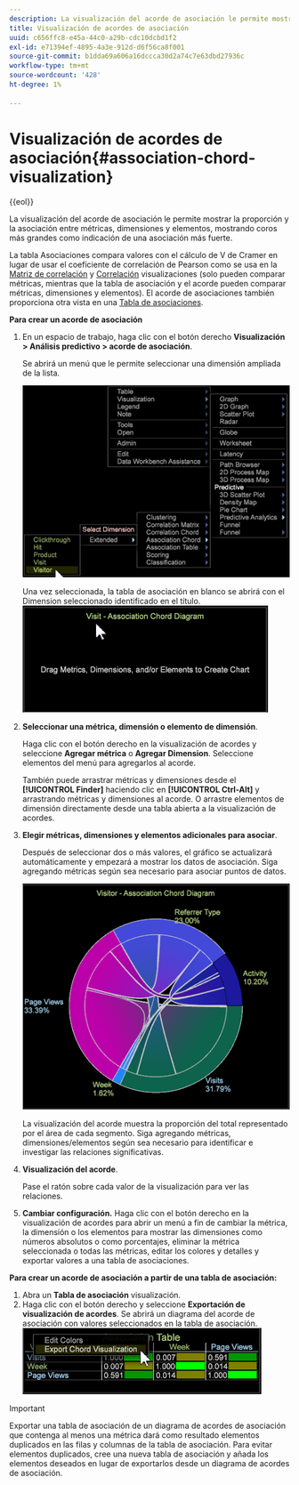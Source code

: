 ```yaml
---
description: La visualización del acorde de asociación le permite mostrar la proporción y la asociación entre métricas, dimensiones y elementos, mostrando coros más grandes como indicación de una asociación más fuerte.
title: Visualización de acordes de asociación
uuid: c656ffc8-e45a-44c0-a29b-cdc10dcbd1f2
exl-id: e71394ef-4895-4a3e-912d-d6f56ca8f001
source-git-commit: b1dda69a606a16dccca30d2a74c7e63dbd27936c
workflow-type: tm+mt
source-wordcount: '428'
ht-degree: 1%

---
```


# Visualización de acordes de asociación{#association-chord-visualization}

{{eol}}

La visualización del acorde de asociación le permite mostrar la proporción y la asociación entre métricas, dimensiones y elementos, mostrando coros más grandes como indicación de una asociación más fuerte.

La tabla Asociaciones compara valores con el cálculo de V de Cramer en lugar de usar el coeficiente de correlación de Pearson como se usa en la [Matriz de correlación](/help/home/c-get-started/c-analysis-vis/c-correlation-analysis/c-correlation-analysis.md) y [Correlación](/help/home/c-get-started/c-analysis-vis/associations-visualization.md) visualizaciones (solo pueden comparar métricas, mientras que la tabla de asociación y el acorde pueden comparar métricas, dimensiones y elementos). El acorde de asociaciones también proporciona otra vista en una [Tabla de asociaciones](../../../home/c-get-started/c-analysis-vis/associations-visualization.md#concept-9d937dda38174875b32095c6eaf22f2f).

**Para crear un acorde de asociación**

1. En un espacio de trabajo, haga clic con el botón derecho **Visualización > Análisis predictivo > acorde de asociación**.

   Se abrirá un menú que le permite seleccionar una dimensión ampliada de la lista.

   ![](assets/association_chord1.png)

   Una vez seleccionada, la tabla de asociación en blanco se abrirá con el Dimension seleccionado identificado en el título. ![](assets/association_chord2.png)

1. **Seleccionar una métrica, dimensión o elemento de dimensión**.

   Haga clic con el botón derecho en la visualización de acordes y seleccione **Agregar métrica** o **Agregar Dimension**. Seleccione elementos del menú para agregarlos al acorde.

   También puede arrastrar métricas y dimensiones desde el **[!UICONTROL Finder]** haciendo clic en **[!UICONTROL Ctrl-Alt]** y arrastrando métricas y dimensiones al acorde. O arrastre elementos de dimensión directamente desde una tabla abierta a la visualización de acordes.

1. **Elegir métricas, dimensiones y elementos adicionales para asociar**.

   Después de seleccionar dos o más valores, el gráfico se actualizará automáticamente y empezará a mostrar los datos de asociación. Siga agregando métricas según sea necesario para asociar puntos de datos.

   ![](assets/association_chord.png)

   La visualización del acorde muestra la proporción del total representado por el área de cada segmento. Siga agregando métricas, dimensiones/elementos según sea necesario para identificar e investigar las relaciones significativas.

1. **Visualización del acorde**.

   Pase el ratón sobre cada valor de la visualización para ver las relaciones.

1. **Cambiar configuración.** Haga clic con el botón derecho en la visualización de acordes para abrir un menú a fin de cambiar la métrica, la dimensión o los elementos para mostrar las dimensiones como números absolutos o como porcentajes, eliminar la métrica seleccionada o todas las métricas, editar los colores y detalles y exportar valores a una tabla de asociaciones.

**Para crear un acorde de asociación a partir de una tabla de asociación:**

1. Abra un **Tabla de asociación** visualización.
1. Haga clic con el botón derecho y seleccione **Exportación de visualización de acordes**. Se abrirá un diagrama del acorde de asociación con valores seleccionados en la tabla de asociación. ![](assets/association_table_to_chord.png)

>[!IMPORTANT]
>
>Exportar una tabla de asociación de un diagrama de acordes de asociación que contenga al menos una métrica dará como resultado elementos duplicados en las filas y columnas de la tabla de asociación. Para evitar elementos duplicados, cree una nueva tabla de asociación y añada los elementos deseados en lugar de exportarlos desde un diagrama de acordes de asociación.
